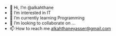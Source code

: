 - 👋 Hi, I’m @alkahthane
- 👀 I’m interested in IT
- 🌱 I’m currently learning Programming
- 💞️ I’m looking to collaborate on ...
- 📫 How to reach me alkahthaneyasser@gmail.com

<!---
alkahthane/alkahthane is a ✨ special ✨ repository because its `README.md` (this file) appears on your GitHub profile.
You can click the Preview link to take a look at your changes.
--->
